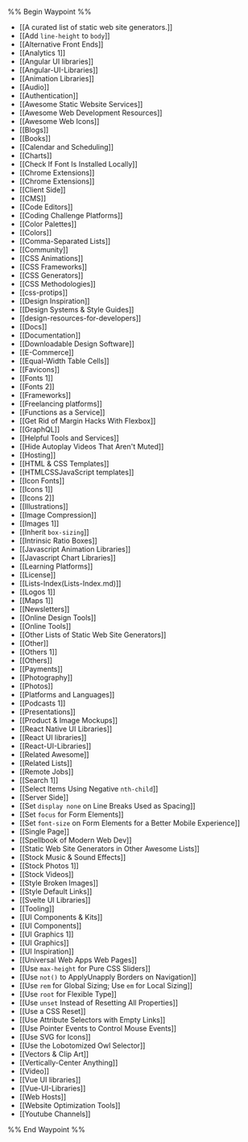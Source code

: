 %% Begin Waypoint %%
- [[A curated list of static web site generators.]]
- [[Add `line-height` to `body`]]
- [[Alternative Front Ends]]
- [[Analytics 1]]
- [[Angular UI libraries]]
- [[Angular-UI-Libraries]]
- [[Animation Libraries]]
- [[Audio]]
- [[Authentication]]
- [[Awesome Static Website Services]]
- [[Awesome Web Development Resources]]
- [[Awesome Web Icons]]
- [[Blogs]]
- [[Books]]
- [[Calendar and Scheduling]]
- [[Charts]]
- [[Check If Font Is Installed Locally]]
- [[Chrome Extensions]]
- [[Chrome Extensions]]
- [[Client Side]]
- [[CMS]]
- [[Code Editors]]
- [[Coding Challenge Platforms]]
- [[Color Palettes]]
- [[Colors]]
- [[Comma-Separated Lists]]
- [[Community]]
- [[CSS Animations]]
- [[CSS Frameworks]]
- [[CSS Generators]]
- [[CSS Methodologies]]
- [[css-protips]]
- [[Design Inspiration]]
- [[Design Systems & Style Guides]]
- [[design-resources-for-developers]]
- [[Docs]]
- [[Documentation]]
- [[Downloadable Design Software]]
- [[E-Commerce]]
- [[Equal-Width Table Cells]]
- [[Favicons]]
- [[Fonts 1]]
- [[Fonts 2]]
- [[Frameworks]]
- [[Freelancing platforms]]
- [[Functions as a Service]]
- [[Get Rid of Margin Hacks With Flexbox]]
- [[GraphQL]]
- [[Helpful Tools and Services]]
- [[Hide Autoplay Videos That Aren't Muted]]
- [[Hosting]]
- [[HTML & CSS Templates]]
- [[HTMLCSSJavaScript templates]]
- [[Icon Fonts]]
- [[Icons 1]]
- [[Icons 2]]
- [[Illustrations]]
- [[Image Compression]]
- [[Images 1]]
- [[Inherit `box-sizing`]]
- [[Intrinsic Ratio Boxes]]
- [[Javascript Animation Libraries]]
- [[Javascript Chart Libraries]]
- [[Learning Platforms]]
- [[License]]
- [[Lists-Index(Lists-Index.md)]]
- [[Logos 1]]
- [[Maps 1]]
- [[Newsletters]]
- [[Online Design Tools]]
- [[Online Tools]]
- [[Other Lists of Static Web Site Generators]]
- [[Other]]
- [[Others 1]]
- [[Others]]
- [[Payments]]
- [[Photography]]
- [[Photos]]
- [[Platforms and Languages]]
- [[Podcasts 1]]
- [[Presentations]]
- [[Product & Image Mockups]]
- [[React Native UI Libraries]]
- [[React UI libraries]]
- [[React-UI-Libraries]]
- [[Related Awesome]]
- [[Related Lists]]
- [[Remote Jobs]]
- [[Search 1]]
- [[Select Items Using Negative `nth-child`]]
- [[Server Side]]
- [[Set `display none` on Line Breaks Used as Spacing]]
- [[Set `focus` for Form Elements]]
- [[Set `font-size` on Form Elements for a Better Mobile Experience]]
- [[Single Page]]
- [[Spellbook of Modern Web Dev]]
- [[Static Web Site Generators in Other Awesome Lists]]
- [[Stock Music & Sound Effects]]
- [[Stock Photos 1]]
- [[Stock Videos]]
- [[Style Broken Images]]
- [[Style Default Links]]
- [[Svelte UI Libraries]]
- [[Tooling]]
- [[UI Components & Kits]]
- [[UI Components]]
- [[UI Graphics 1]]
- [[UI Graphics]]
- [[UI Inspiration]]
- [[Universal Web Apps  Web Pages]]
- [[Use `max-height` for Pure CSS Sliders]]
- [[Use `not()` to ApplyUnapply Borders on Navigation]]
- [[Use `rem` for Global Sizing; Use `em` for Local Sizing]]
- [[Use `root` for Flexible Type]]
- [[Use `unset` Instead of Resetting All Properties]]
- [[Use a CSS Reset]]
- [[Use Attribute Selectors with Empty Links]]
- [[Use Pointer Events to Control Mouse Events]]
- [[Use SVG for Icons]]
- [[Use the Lobotomized Owl Selector]]
- [[Vectors & Clip Art]]
- [[Vertically-Center Anything]]
- [[Video]]
- [[Vue UI libraries]]
- [[Vue-UI-Libraries]]
- [[Web Hosts]]
- [[Website Optimization Tools]]
- [[Youtube Channels]]

%% End Waypoint %%
